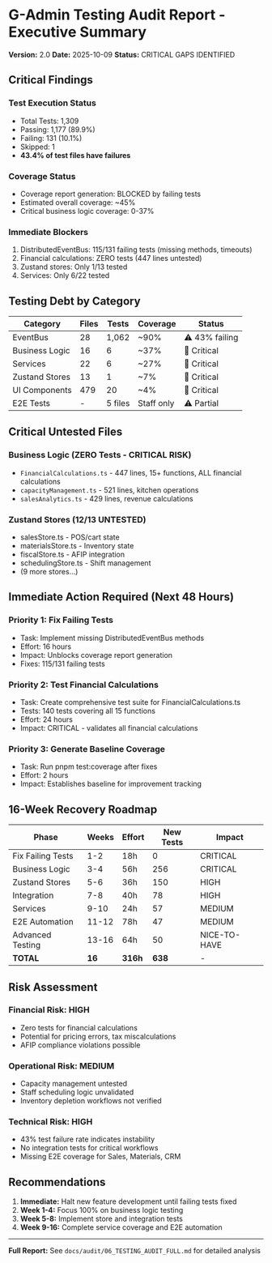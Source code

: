 # G-Admin Testing Audit Report - Executive Summary
**Version:** 2.0
**Date:** 2025-10-09
**Status:** CRITICAL GAPS IDENTIFIED

## Critical Findings

### Test Execution Status
- Total Tests: 1,309
- Passing: 1,177 (89.9%)
- Failing: 131 (10.1%)
- Skipped: 1
- **43.4% of test files have failures**

### Coverage Status
- Coverage report generation: BLOCKED by failing tests
- Estimated overall coverage: ~45%
- Critical business logic coverage: 0-37%

### Immediate Blockers
1. DistributedEventBus: 115/131 failing tests (missing methods, timeouts)
2. Financial calculations: ZERO tests (447 lines untested)
3. Zustand stores: Only 1/13 tested
4. Services: Only 6/22 tested

## Testing Debt by Category

| Category | Files | Tests | Coverage | Status |
|----------|-------|-------|----------|--------|
| EventBus | 28 | 1,062 | ~90% | ⚠️ 43% failing |
| Business Logic | 16 | 6 | ~37% | 🔴 Critical |
| Services | 22 | 6 | ~27% | 🔴 Critical |
| Zustand Stores | 13 | 1 | ~7% | 🔴 Critical |
| UI Components | 479 | 20 | ~4% | 🔴 Critical |
| E2E Tests | - | 5 files | Staff only | ⚠️ Partial |

## Critical Untested Files

### Business Logic (ZERO Tests - CRITICAL RISK)
- `FinancialCalculations.ts` - 447 lines, 15+ functions, ALL financial calculations
- `capacityManagement.ts` - 521 lines, kitchen operations
- `salesAnalytics.ts` - 429 lines, revenue calculations

### Zustand Stores (12/13 UNTESTED)
- salesStore.ts - POS/cart state
- materialsStore.ts - Inventory state
- fiscalStore.ts - AFIP integration
- schedulingStore.ts - Shift management
- (9 more stores...)

## Immediate Action Required (Next 48 Hours)

### Priority 1: Fix Failing Tests
- Task: Implement missing DistributedEventBus methods
- Effort: 16 hours
- Impact: Unblocks coverage report generation
- Fixes: 115/131 failing tests

### Priority 2: Test Financial Calculations
- Task: Create comprehensive test suite for FinancialCalculations.ts
- Tests: 140 tests covering all 15 functions
- Effort: 24 hours
- Impact: CRITICAL - validates all financial calculations

### Priority 3: Generate Baseline Coverage
- Task: Run pnpm test:coverage after fixes
- Effort: 2 hours
- Impact: Establishes baseline for improvement tracking

## 16-Week Recovery Roadmap

| Phase | Weeks | Effort | New Tests | Impact |
|-------|-------|--------|-----------|--------|
| Fix Failing Tests | 1-2 | 18h | 0 | CRITICAL |
| Business Logic | 3-4 | 56h | 256 | CRITICAL |
| Zustand Stores | 5-6 | 36h | 150 | HIGH |
| Integration | 7-8 | 40h | 78 | HIGH |
| Services | 9-10 | 24h | 57 | MEDIUM |
| E2E Automation | 11-12 | 78h | 47 | MEDIUM |
| Advanced Testing | 13-16 | 64h | 50 | NICE-TO-HAVE |
| **TOTAL** | **16** | **316h** | **638** | - |

## Risk Assessment

### Financial Risk: HIGH
- Zero tests for financial calculations
- Potential for pricing errors, tax miscalculations
- AFIP compliance violations possible

### Operational Risk: MEDIUM
- Capacity management untested
- Staff scheduling logic unvalidated
- Inventory depletion workflows not verified

### Technical Risk: HIGH
- 43% test failure rate indicates instability
- No integration tests for critical workflows
- Missing E2E coverage for Sales, Materials, CRM

## Recommendations

1. **Immediate:** Halt new feature development until failing tests fixed
2. **Week 1-4:** Focus 100% on business logic testing
3. **Week 5-8:** Implement store and integration tests
4. **Week 9-16:** Complete service coverage and E2E automation

---

**Full Report:** See `docs/audit/06_TESTING_AUDIT_FULL.md` for detailed analysis
